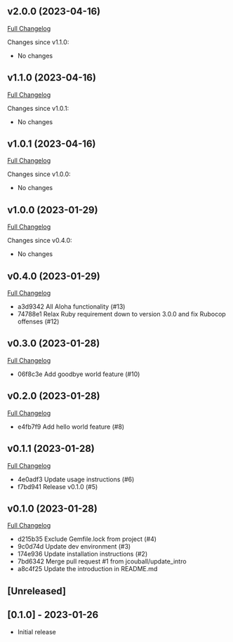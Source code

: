 ## v2.0.0 (2023-04-16)

[Full Changelog](https://github.com/jcouball/create_github_release_test/compare/v1.1.0..v2.0.0)

Changes since v1.1.0:

* No changes

## v1.1.0 (2023-04-16)

[Full Changelog](https://github.com/jcouball/create_github_release_test/compare/v1.0.1..v1.1.0)

Changes since v1.0.1:

* No changes

## v1.0.1 (2023-04-16)

[Full Changelog](https://github.com/jcouball/create_github_release_test/compare/v1.0.0..v1.0.1)

Changes since v1.0.0:

* No changes

## v1.0.0 (2023-01-29)

[Full Changelog](https://github.com/jcouball/create_github_release_test/compare/v0.4.0..v1.0.0)

Changes since v0.4.0:

* No changes

## v0.4.0 (2023-01-29)

[Full Changelog](https://github.com/jcouball/create_github_release_test/compare/v0.3.0..v0.4.0)

* a3d9342 All Aloha functionality (#13)
* 74788e1 Relax Ruby requirement down to version 3.0.0 and fix Rubocop offenses (#12)

## v0.3.0 (2023-01-28)

[Full Changelog](https://github.com/jcouball/create_github_release_test/compare/v0.2.0..v0.3.0)

* 06f8c3e Add goodbye world feature (#10)

## v0.2.0 (2023-01-28)

[Full Changelog](https://github.com/jcouball/create_github_release_test/compare/v0.1.1..v0.2.0)

* e4fb7f9 Add hello world feature (#8)

## v0.1.1 (2023-01-28)

[Full Changelog](https://github.com/jcouball/create_github_release_test/compare/v0.1.0..v0.1.1)

* 4e0adf3 Update usage instructions (#6)
* f7bd941 Release v0.1.0 (#5)

## v0.1.0 (2023-01-28)

[Full Changelog](https://github.com/jcouball/create_github_release_test/compare/v0.0.0..v0.1.0)

* d215b35 Exclude Gemfile.lock from project (#4)
* 9c0d74d Update dev environment (#3)
* 174e936 Update installation instructions (#2)
* 7bd6342 Merge pull request #1 from jcouball/update_intro
* a8c4f25 Update the introduction in README.md

## [Unreleased]

## [0.1.0] - 2023-01-26

- Initial release
